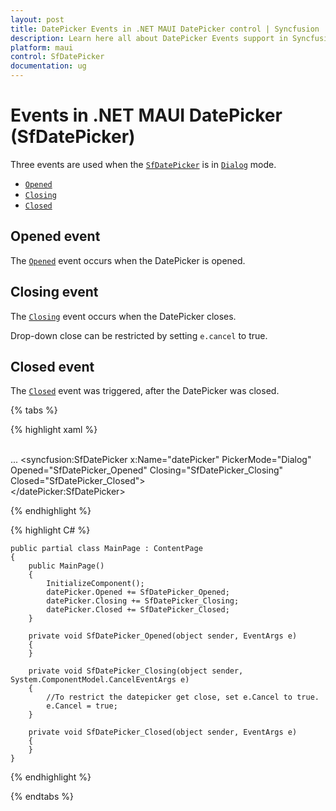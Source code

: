 ```yaml
---
layout: post
title: DatePicker Events in .NET MAUI DatePicker control | Syncfusion
description: Learn here all about DatePicker Events support in Syncfusion .NET MAUI Date Picker (SfDatePicker) control and more.
platform: maui
control: SfDatePicker
documentation: ug
---
```


# Events in .NET MAUI DatePicker (SfDatePicker)

Three events are used when the [`SfDatePicker`]() is in [`Dialog`]() mode.

 * [`Opened`]()
 * [`Closing`]()
 * [`Closed`]()

## Opened event

The [`Opened`]() event occurs when the DatePicker is opened. 

## Closing event 

The [`Closing`]() event occurs when the DatePicker closes.

Drop-down close can be restricted by setting `e.cancel` to true.

## Closed event

The [`Closed`]() event was triggered, after the DatePicker was closed.

{% tabs %}

{% highlight xaml %}

<?xml version="1.0" encoding="utf-8" ?>
<ContentPage xmlns="http://schemas.microsoft.com/dotnet/2021/maui"
             xmlns:x="http://schemas.microsoft.com/winfx/2009/xaml"
             xmlns:syncfusion="clr-namespace:Syncfusion.Maui.Picker;assembly=Syncfusion.Maui.Picker"
             x:Class="DatePickerSample.MainPage">    
     ...
    <syncfusion:SfDatePicker x:Name="datePicker" PickerMode="Dialog"
                                 Opened="SfDatePicker_Opened"
                                 Closing="SfDatePicker_Closing"
                                 Closed="SfDatePicker_Closed">           
    </datePicker:SfDatePicker>
    </ContentPage>

{% endhighlight %}

{% highlight C# %}
      
    public partial class MainPage : ContentPage
    {
        public MainPage()
        {
            InitializeComponent();
            datePicker.Opened += SfDatePicker_Opened;
            datePicker.Closing += SfDatePicker_Closing;
            datePicker.Closed += SfDatePicker_Closed;
        }

        private void SfDatePicker_Opened(object sender, EventArgs e)
        {
        }

        private void SfDatePicker_Closing(object sender, System.ComponentModel.CancelEventArgs e)
        {
            //To restrict the datepicker get close, set e.Cancel to true.
            e.Cancel = true;
        }

        private void SfDatePicker_Closed(object sender, EventArgs e)
        {
        }
    }
    

{% endhighlight %}

{% endtabs %}


